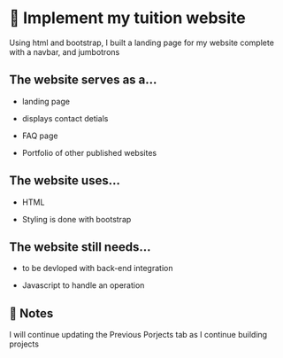 # 📖 Implement my tuition website

Using html and bootstrap, I built a landing page for my website complete with a navbar, and jumbotrons

## The website serves as a...

* landing page

* displays contact detials

* FAQ page

* Portfolio of other published websites

## The website uses...

* HTML

* Styling is done with bootstrap

## The website still needs...

* to be devloped with back-end integration

* Javascript to handle an operation


## 📝 Notes

I will continue updating the Previous Porjects tab as I continue building projects